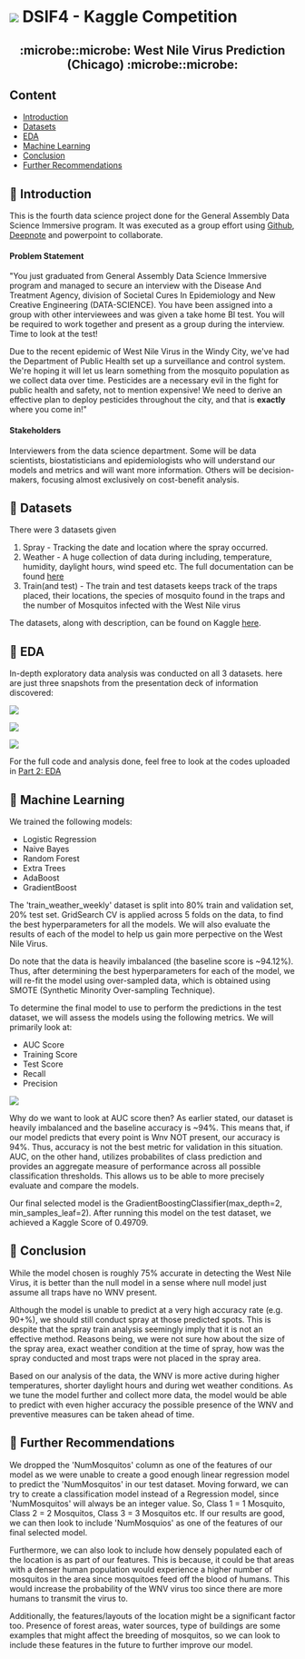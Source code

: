 # ![](https://ga-dash.s3.amazonaws.com/production/assets/logo-9f88ae6c9c3871690e33280fcf557f33.png) DSIF4 - Kaggle Competition

<h2 align="center">:microbe::microbe: West Nile Virus Prediction (Chicago) :microbe::microbe:</h2>

## Content
- [Introduction](#intro)
- [Datasets](#ds)
- [EDA](#eda)
- [Machine Learning](#ml)
- [Conclusion](#conc)
- [Further Recommendations](#fr)

##  <a name="intro"></a> :test_tube: Introduction

This is the fourth data science project done for the General Assembly Data Science Immersive program. It was executed as a group effort using [Github](https://github.com/), [Deepnote](https://deepnote.com/home) and powerpoint to collaborate.

#### Problem Statement

"You just graduated from General Assembly Data Science Immersive program and managed to secure an interview with the Disease And Treatment Agency, division of Societal Cures In Epidemiology and New Creative Engineering (DATA-SCIENCE). You have been assigned into a group with other interviewees and was given a take home BI test. You will be required to work together and present as a group during the interview. Time to look at the test!

Due to the recent epidemic of West Nile Virus in the Windy City, we've had the Department of Public Health set up a surveillance and control system. We're hoping it will let us learn something from the mosquito population as we collect data over time. Pesticides are a necessary evil in the fight for public health and safety, not to mention expensive! We need to derive an effective plan to deploy pesticides throughout the city, and that is **exactly** where you come in!"

#### Stakeholders

Interviewers from the data science department. Some will be data scientists, biostatisticians and epidemiologists who will understand our models and metrics and will want more information. Others will be decision-makers, focusing almost exclusively on cost-benefit analysis.

## <a name="ds"></a> :test_tube: Datasets

There were 3 datasets given
1. Spray - Tracking the date and location where the spray occurred.
2. Weather - A huge collection of data during including, temperature, humidity, daylight hours, wind speed etc. The full documentation can be found [here](https://www.kaggle.com/competitions/predict-west-nile-virus/data?select=noaa_weather_qclcd_documentation.pdf)
3. Train(and test) - The train and test datasets keeps track of the traps placed, their locations, the species of mosquito found in the traps and the number of Mosquitos infected with the West Nile virus

The datasets, along with description, can be found  on Kaggle [here](https://www.kaggle.com/c/predict-west-nile-virus/).

## <a name="eda"></a> :test_tube: EDA

In-depth exploratory data analysis was conducted on all 3 datasets. here are just three snapshots from the presentation deck of information discovered:

![](./assets/images/EDA1.png)

![](./assets/images/EDA2.png)

![](./assets/images/EDA3.png)

For the full code and analysis done, feel free to look at the codes uploaded in [Part 2: EDA](./code/Part%202-%20EDA.ipynb)

## <a name="ml"></a> :test_tube: Machine Learning

We trained the following models:

* Logistic Regression
* Naive Bayes
* Random Forest
* Extra Trees
* AdaBoost
* GradientBoost

The 'train_weather_weekly' dataset is split into 80% train and validation set, 20% test set. GridSearch CV is applied across 5 folds on the data, to find the best hyperparameters for all the models. We will also evaluate the results of each of the model to help us gain more perpective on the West Nile Virus.

Do note that the data is heavily imbalanced (the baseline score is ~94.12%). Thus, after determining the best hyperparameters for each of the model, we will re-fit the model using over-sampled data, which is obtained using SMOTE (Synthetic Minority Over-sampling Technique).

To determine the final model to use to perform the predictions in the test dataset, we will assess the models using the following metrics. We will primarily look at:
* AUC Score
* Training Score
* Test Score
* Recall
* Precision

![](./assets/images/ML.png)

Why do we want to look at AUC score then? As earlier stated, our dataset is heavily imbalanced and the baseline accuracy is ~94%. This means that, if our model predicts that every point is Wnv NOT present, our accuracy is 94%. Thus, accuracy is not the best metric for validation in this situation. AUC, on the other hand, utilizes probabilites of class prediction and provides an aggregate measure of performance across all possible classification thresholds. This allows us to be able to more precisely evaluate and compare the models.

Our final selected model is the GradientBoostingClassifier(max_depth=2, min_samples_leaf=2). After running this model on the test dataset, we achieved a Kaggle Score of 0.49709.


## <a name="conc"></a> :test_tube: Conclusion

While the model chosen is roughly 75% accurate in detecting the West Nile Virus, it is better than the null model in a sense where null model just assume all traps have no WNV present.

Although the model is unable to predict at a very high accuracy rate (e.g. 90+%), we should still conduct spray at those predicted spots. 
This is despite that the spray train analysis seemingly imply that it is not an effective method.
Reasons being, we were not sure how about the size of the spray area, exact weather condition at the time of spray, how was the spray conducted and most traps were not placed in the spray area.

Based on our analysis of the data, the WNV is more active during higher temperatures, shorter daylight hours and during wet weather conditions. As we tune the model further and collect more data, the model would be able to predict with even higher accuracy the possible presence of the WNV and preventive measures can be taken ahead of time.


## <a name="fr"></a> :test_tube: Further Recommendations

We dropped the 'NumMosquitos' column as one of the features of our model as we were unable to create a good enough linear regression model to predict the 'NumMosquitos' in our test dataset. Moving forward, we can try to create a classification model instead of a Regression model, since 'NumMosquitos' will always be an integer value. So, Class 1 = 1 Mosquito, Class 2 = 2 Mosquitos, Class 3 = 3 Mosquitos etc. If our results are good, we can then look to include 'NumMosquios' as one of the features of our final selected model.

Furthermore, we can also look to include how densely populated each of the location is as part of our features. This is because, it could be that areas with a denser human population would experience a higher number of mosquitos in the area since mosquitoes feed off the blood of humans. This would increase the probability of the WNV virus too since there are more humans to transmit the virus to.

Additionally, the features/layouts of the location might be a significant factor too. Presence of forest areas, water sources, type of buildings are some examples that might affect the breeding of mosquitos, so we can look to include these features in the future to further improve our model.
